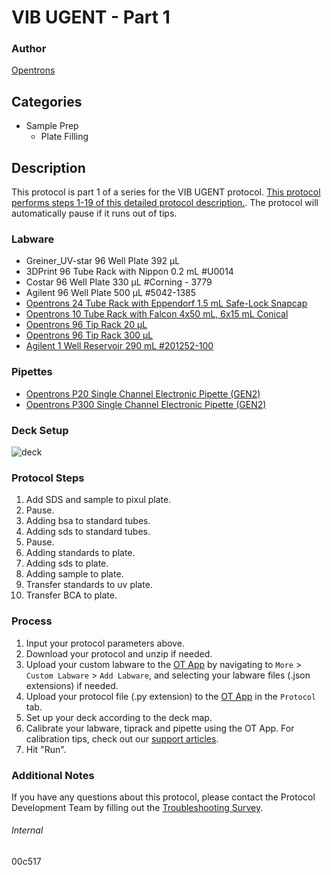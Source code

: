 # VIB UGENT - Part 1


### Author
[Opentrons](https://opentrons.com/)


## Categories
* Sample Prep
	* Plate Filling


## Description
This protocol is part 1 of a series for the VIB UGENT protocol. [This protocol performs steps 1-19 of this detailed protocol description.](https://s3.amazonaws.com/pf-user-files-01/u-4256/uploads/2023-01-31/ok13urr/VIB-UGENT_Customized_protocol_S-trap_steps.xlsx). The protocol will automatically pause if it runs out of tips. 


### Labware
* Greiner_UV-star 96 Well Plate 392 µL
* 3DPrint 96 Tube Rack with Nippon 0.2 mL #U0014
* Costar 96 Well Plate 330 µL #Corning - 3779
* Agilent 96 Well Plate 500 µL #5042-1385
* [Opentrons 24 Tube Rack with Eppendorf 1.5 mL Safe-Lock Snapcap](https://shop.opentrons.com/collections/opentrons-tips/products/tube-rack-set-1)
* [Opentrons 10 Tube Rack with Falcon 4x50 mL, 6x15 mL Conical](https://shop.opentrons.com/collections/opentrons-tips/products/tube-rack-set-1)
* [Opentrons 96 Tip Rack 20 µL](https://shop.opentrons.com/collections/opentrons-tips/products/opentrons-10ul-tips)
* [Opentrons 96 Tip Rack 300 µL](https://shop.opentrons.com/collections/opentrons-tips/products/opentrons-300ul-tips)
* [Agilent 1 Well Reservoir 290 mL #201252-100](https://www.agilent.com/store/en_US/Prod-201252-100/201252-100)


### Pipettes
* [Opentrons P20 Single Channel Electronic Pipette (GEN2)](https://shop.opentrons.com/single-channel-electronic-pipette-p20/)
* [Opentrons P300 Single Channel Electronic Pipette (GEN2)](https://shop.opentrons.com/single-channel-electronic-pipette-p20/)


### Deck Setup
![deck](https://opentrons-protocol-library-website.s3.amazonaws.com/custom-README-images/00c517/Screen+Shot+2023-07-20+at+11.22.34+AM.png)



### Protocol Steps
1. Add SDS and sample to pixul plate.
2. Pause.
3. Adding bsa to standard tubes.
4. Adding sds to standard tubes.
5. Pause.
6. Adding standards to plate.
7. Adding sds to plate.
8. Adding sample to plate.
9. Transfer standards to uv plate.
10. Transfer BCA to plate.


### Process
1. Input your protocol parameters above.
2. Download your protocol and unzip if needed.
3. Upload your custom labware to the [OT App](https://opentrons.com/ot-app) by navigating to `More` > `Custom Labware` > `Add Labware`, and selecting your labware files (.json extensions) if needed.
4. Upload your protocol file (.py extension) to the [OT App](https://opentrons.com/ot-app) in the `Protocol` tab.
5. Set up your deck according to the deck map.
6. Calibrate your labware, tiprack and pipette using the OT App. For calibration tips, check out our [support articles](https://support.opentrons.com/en/collections/1559720-guide-for-getting-started-with-the-ot-2).
7. Hit "Run".


### Additional Notes
If you have any questions about this protocol, please contact the Protocol Development Team by filling out the [Troubleshooting Survey](https://protocol-troubleshooting.paperform.co/).


###### Internal
00c517
